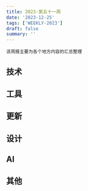 ```yaml
---
title: 2023-第五十一周
date: '2023-12-25'
tags: ['WEEKLY-2023']
draft: false
summary: ''
---
```


`该周报主要为各个地方内容的汇总整理`

<TOCInlineWithSticky toc={props.toc} />

## 技术

## 工具

## 更新

## 设计

## AI

## 其他

